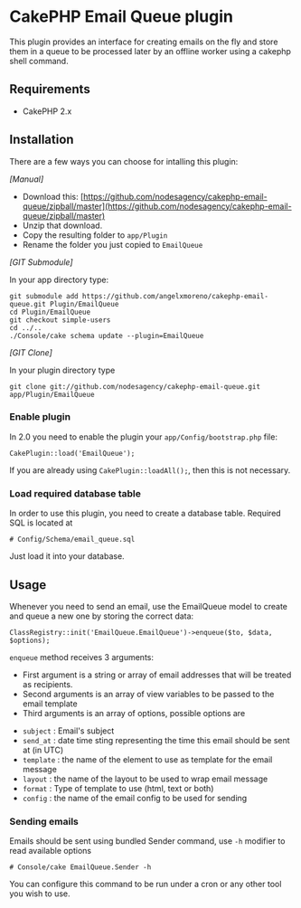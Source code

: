# CakePHP Email Queue plugin #

This plugin provides an interface for creating emails on the fly and
store them in a queue to be processed later by an offline worker using a
cakephp shell command.

## Requirements ##

* CakePHP 2.x

## Installation ##

There are a few ways you can choose for intalling this plugin:

_[Manual]_

* Download this: [https://github.com/nodesagency/cakephp-email-queue/zipball/master](https://github.com/nodesagency/cakephp-email-queue/zipball/master)
* Unzip that download.
* Copy the resulting folder to `app/Plugin`
* Rename the folder you just copied to `EmailQueue`

_[GIT Submodule]_

In your app directory type:

	git submodule add https://github.com/angelxmoreno/cakephp-email-queue.git Plugin/EmailQueue
	cd Plugin/EmailQueue
	git checkout simple-users
	cd ../..
	./Console/cake schema update --plugin=EmailQueue

_[GIT Clone]_

In your plugin directory type

	git clone git://github.com/nodesagency/cakephp-email-queue.git app/Plugin/EmailQueue

### Enable plugin

In 2.0 you need to enable the plugin your `app/Config/bootstrap.php` file:

    CakePlugin::load('EmailQueue');

If you are already using `CakePlugin::loadAll();`, then this is not necessary.

### Load required database table

In order to use this plugin, you need to create a database table.
Required SQL is located at

	# Config/Schema/email_queue.sql

Just load it into your database.

## Usage

Whenever you need to send an email, use the EmailQueue model to create
and queue a new one by storing the correct data:

	ClassRegistry::init('EmailQueue.EmailQueue')->enqueue($to, $data, $options);

`enqueue` method receives 3 arguments:

- First argument is a string or array of email addresses that will be treated as recipients.
- Second arguments is an array of view variables to be passed to the
  email template
- Third arguments is an array of options, possible options are
 * `subject` : Email's subject
 * `send_at` : date time sting representing the time this email should be sent at (in UTC)
 * `template` :  the name of the element to use as template for the email message
 * `layout` : the name of the layout to be used to wrap email message
 * `format` : Type of template to use (html, text or both)
 * `config` : the name of the email config to be used for sending

### Sending emails

Emails should be sent using bundled Sender command, use `-h` modifier to
read available options

	# Console/cake EmailQueue.Sender -h

You can configure this command to be run under a cron or any other tool
you wish to use.
